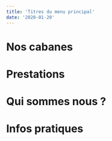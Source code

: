 ```yaml
---
title: 'Titres du menu principal'
date: '2020-01-20'
---
```


# Nos cabanes

# Prestations

# Qui sommes nous ?

# Infos pratiques
